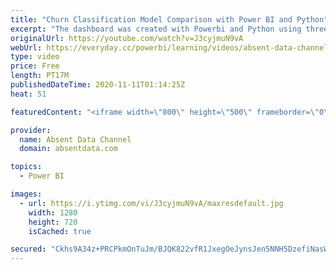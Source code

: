 ```yaml
---
title: "Churn Classification Model Comparison with Power BI and Python"
excerpt: "The dashboard was created with Powerbi and Python using three classification algorithms; Random Forest, XGBoost, and Logistic Regression.  The models were used to classify customer churn across a telecommunications company dataset of 7k customers. I wanted to visualize the performance with PowerBI instead"
originalUrl: https://youtube.com/watch?v=J3cyjmuN9vA
webUrl: https://everyday.cc/powerbi/learning/videos/absent-data-channel-churn-classification-model-comparison-with-power-bi-and-python/
type: video
price: Free
length: PT17M
publishedDateTime: 2020-11-11T01:14:25Z
heat: 51

featuredContent: "<iframe width=\"800\" height=\"500\" frameborder=\"0\" src=\"https://www.youtube.com/embed/J3cyjmuN9vA\" allow=\"accelerometer; autoplay; encrypted-media; gyroscope; picture-in-picture\" allowfullscreen></iframe>"

provider:
  name: Absent Data Channel
  domain: absentdata.com

topics:
  - Power BI

images:
  - url: https://i.ytimg.com/vi/J3cyjmuN9vA/maxresdefault.jpg
    width: 1280
    height: 720
    isCached: true

secured: "Ckhs9A34z+PRCPkmOnTuJm/BJQK822vfR1JxegOeJynsJen5NNH5DzefiNasWMKApx0cC2iHIlRT73fN4EVoKiqdexk6AjOLQRsOVxDy7cU1WGy1i0XPpVsQtzUhsFgLF92yIsW2vb/yFkRMkDKFI654EIVDMWuBjtdC/WWwruayzGuFY6IZpv3uZtZFN52dESdqN+G6lOazWTHBTo1IvfuOldz7e1yUvPAJVw2cFdLZ/jjaQVmdj4A95ptGREYYA57I8VXpH3friTiahXx+USTHqwyQHYwLxME7ujtWxqhS2Re3iRM94c338qqapwPXWEoIf0/IgMEuW76sSoMDJqGN/JsGYP1INJWbT0S1KhXwIZZC1MnLD6Rzr55beeTa8FiLc+R9QXIVwzIzPE2uzoFqV+pT6pf4XAVI/6VMkSU=;hj5v6kZg1TLViYGTQs4n+w=="
---
```


